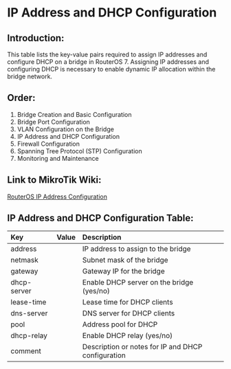 # IP Address and DHCP Configuration

## Introduction:
This table lists the key-value pairs required to assign IP addresses and configure DHCP on a bridge in RouterOS 7. Assigning IP addresses and configuring DHCP is necessary to enable dynamic IP allocation within the bridge network.

## Order:
1. Bridge Creation and Basic Configuration
2. Bridge Port Configuration
3. VLAN Configuration on the Bridge
4. IP Address and DHCP Configuration
5. Firewall Configuration
6. Spanning Tree Protocol (STP) Configuration
7. Monitoring and Maintenance

## Link to MikroTik Wiki:
[RouterOS IP Address Configuration](https://wiki.mikrotik.com/wiki/Manual:IP/Address)

## IP Address and DHCP Configuration Table:

| Key         | Value   | Description                                        |
|:------------|:--------|:---------------------------------------------------|
| address     |         | IP address to assign to the bridge                 |
| netmask     |         | Subnet mask of the bridge                          |
| gateway     |         | Gateway IP for the bridge                          |
| dhcp-server |         | Enable DHCP server on the bridge (yes/no)          |
| lease-time  |         | Lease time for DHCP clients                        |
| dns-server  |         | DNS server for DHCP clients                        |
| pool        |         | Address pool for DHCP                              |
| dhcp-relay  |         | Enable DHCP relay (yes/no)                         |
| comment     |         | Description or notes for IP and DHCP configuration |
